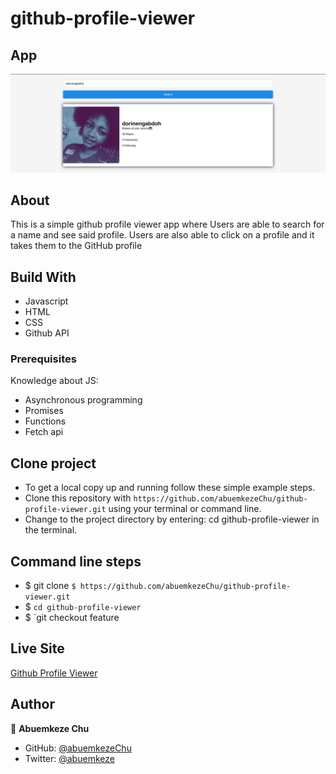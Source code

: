 # github-profile-viewer

## App

![App View](assets/images/image.png)

## About

This is a simple github profile viewer app where Users are able to search for a name and see said profile. Users are also able to click on a profile and it takes them to the GitHub profile

## Build With

- Javascript
- HTML
- CSS
- Github API

### Prerequisites

Knowledge about JS:

- Asynchronous programming
- Promises
- Functions
- Fetch api

## Clone project

- To get a local copy up and running follow these simple example steps.
- Clone this repository with `https://github.com/abuemkezeChu/github-profile-viewer.git` using your terminal or command line.
- Change to the project directory by entering: cd github-profile-viewer in the terminal.

## Command line steps

- $ git clone `$ https://github.com/abuemkezeChu/github-profile-viewer.git`
- $ `cd github-profile-viewer`
- $ `git checkout feature

## Live Site

[Github Profile Viewer](https://abuemkezechu.github.io/github-profile-viewer/)

## Author

👤 **Abuemkeze Chu**

- GitHub: [@abuemkezeChu](https://github.com/abuemkezeChu)
- Twitter: [@abuemkeze](https://twitter.com/abuemkeze)
